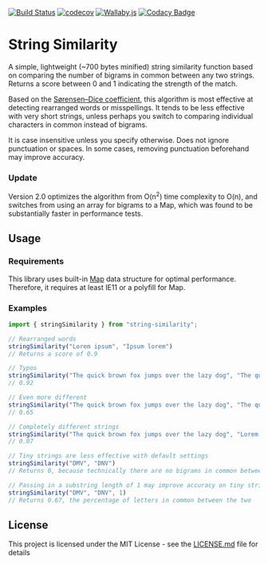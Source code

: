 [![Build Status](https://travis-ci.org/stephenjjbrown/string-similarity-js.svg?branch=master)](https://travis-ci.org/stephenjjbrown/string-similarity-js)
[![codecov](https://codecov.io/gh/stephenjjbrown/string-similarity-js/branch/master/graph/badge.svg)](https://codecov.io/gh/stephenjjbrown/string-similarity-js)
[![Wallaby.js](https://img.shields.io/badge/wallaby.js-configured-green.svg)](https://wallabyjs.com)
[![Codacy Badge](https://api.codacy.com/project/badge/Grade/9eb54134dbbe4c879e57f1a6afedc4bf)](https://www.codacy.com/app/stephenjjbrown/string-similarity-js?utm_source=github.com&amp;utm_medium=referral&amp;utm_content=stephenjjbrown/string-similarity-js&amp;utm_campaign=Badge_Grade)

# String Similarity

A simple, lightweight (~700 bytes minified) string similarity function based on comparing the number of bigrams in common between any two strings. Returns a score between 0 and 1 indicating the strength of the match.

Based on the [Sørensen–Dice coefficient](https://en.wikipedia.org/wiki/Sørensen–Dice_coefficient), this algorithm is most effective at detecting rearranged words or misspellings. It tends to be less effective with very short strings, unless perhaps you switch to comparing individual characters in common instead of bigrams.

It is case insensitive unless you specify otherwise. Does not ignore punctuation or spaces. In some cases, removing punctuation beforehand may improve accuracy.

### Update
Version 2.0 optimizes the algorithm from O(n<sup>2</sup>) time complexity to O(n), and switches from using an array for bigrams to a Map, which was found to be substantially faster in performance tests.

## Usage

### Requirements
This library uses built-in [Map](https://developer.mozilla.org/en-US/docs/Web/JavaScript/Reference/Global_Objects/Map) data structure for optimal performance. Therefore, it requires at least IE11 or a polyfill for Map.

### Examples

```typescript
import { stringSimilarity } from "string-similarity";

// Rearranged words
stringSimilarity("Lorem ipsum", "Ipsum lorem")
// Returns a score of 0.9

// Typos
stringSimilarity("The quick brown fox jumps over the lazy dog", "The quck brown fx jumps over the lazy dog")
// 0.92

// Even more different
stringSimilarity("The quick brown fox jumps over the lazy dog", "The quack brain fax jomps odor the lady frog")
// 0.65

// Completely different strings
stringSimilarity("The quick brown fox jumps over the lazy dog", "Lorem ipsum")
// 0.07

// Tiny strings are less effective with default settings
stringSimilarity("DMV", "DNV")
// Returns 0, because technically there are no bigrams in common between the two

// Passing in a substring length of 1 may improve accuracy on tiny strings
stringSimilarity("DMV", "DNV", 1)
// Returns 0.67, the percentage of letters in common between the two
```

## License

This project is licensed under the MIT License - see the [LICENSE.md](LICENSE.md) file for details